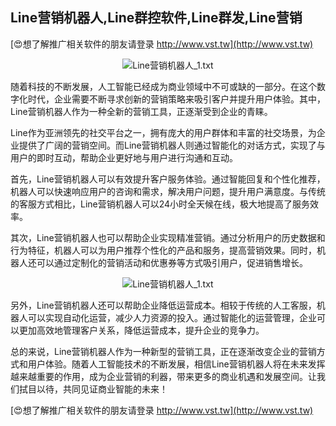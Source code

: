 ## **Line营销机器人,Line群控软件,Line群发,Line营销**

[😍想了解推广相关软件的朋友请登录 http://www.vst.tw](http://www.vst.tw)

 <center><img src="https://vst.tw/MP4/tuiguang/png/5.png" alt="Line营销机器人_1.txt"></center>

随着科技的不断发展，人工智能已经成为商业领域中不可或缺的一部分。在这个数字化时代，企业需要不断寻求创新的营销策略来吸引客户并提升用户体验。其中，Line营销机器人作为一种全新的营销工具，正逐渐受到企业的青睐。

Line作为亚洲领先的社交平台之一，拥有庞大的用户群体和丰富的社交场景，为企业提供了广阔的营销空间。而Line营销机器人则通过智能化的对话方式，实现了与用户的即时互动，帮助企业更好地与用户进行沟通和互动。

首先，Line营销机器人可以有效提升客户服务体验。通过智能回复和个性化推荐，机器人可以快速响应用户的咨询和需求，解决用户问题，提升用户满意度。与传统的客服方式相比，Line营销机器人可以24小时全天候在线，极大地提高了服务效率。

其次，Line营销机器人也可以帮助企业实现精准营销。通过分析用户的历史数据和行为特征，机器人可以为用户推荐个性化的产品和服务，提高营销效果。同时，机器人还可以通过定制化的营销活动和优惠券等方式吸引用户，促进销售增长。

 <center><img src="https://vst.tw/MP4/tuiguang/png/3.png" alt="Line营销机器人_1.txt"></center>

另外，Line营销机器人还可以帮助企业降低运营成本。相较于传统的人工客服，机器人可以实现自动化运营，减少人力资源的投入。通过智能化的运营管理，企业可以更加高效地管理客户关系，降低运营成本，提升企业的竞争力。

总的来说，Line营销机器人作为一种新型的营销工具，正在逐渐改变企业的营销方式和用户体验。随着人工智能技术的不断发展，相信Line营销机器人将在未来发挥越来越重要的作用，成为企业营销的利器，带来更多的商业机遇和发展空间。让我们拭目以待，共同见证商业智能的未来！

[😍想了解推广相关软件的朋友请登录 http://www.vst.tw](http://www.vst.tw)



